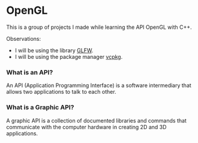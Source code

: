 # OpenGL

This is a group of projects I made while learning the API OpenGL with C++.


Observations:

* I will be using the library [GLFW](https://www.glfw.org/).
* I will be using the package manager [vcpkg](https://vcpkg.io/en/index.html).

### What is an API?

An API (Application Programming Interface) is a software intermediary that allows two applications to talk to each other.

### What is a Graphic API?

A graphic API is a collection of documented libraries and commands that communicate with the computer hardware in creating 2D and 3D applications.
